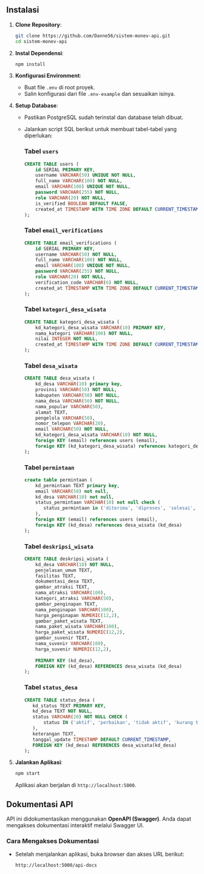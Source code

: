 ## **Instalasi**

1. **Clone Repository**:

   ```bash
   git clone https://github.com/Danne56/sistem-monev-api.git
   cd sistem-monev-api
   ```

2. **Instal Dependensi**:

   ```bash
   npm install
   ```

3. **Konfigurasi Environment**:
   - Buat file `.env` di root proyek.
   - Salin konfigurasi dari file `.env-example` dan sesuaikan isinya.

4. **Setup Database**:
   - Pastikan PostgreSQL sudah terinstal dan database telah dibuat.
   - Jalankan script SQL berikut untuk membuat tabel-tabel yang diperlukan:

     ### **Tabel `users`**

     ```sql
     CREATE TABLE users (
         id SERIAL PRIMARY KEY,
         username VARCHAR(50) UNIQUE NOT NULL,
         full_name VARCHAR(100) NOT NULL,
         email VARCHAR(100) UNIQUE NOT NULL,
         password VARCHAR(255) NOT NULL,
         role VARCHAR(20) NOT NULL,
         is_verified BOOLEAN DEFAULT FALSE,
         created_at TIMESTAMP WITH TIME ZONE DEFAULT CURRENT_TIMESTAMP
     );
     ```

     ### **Tabel `email_verifications`**

     ```sql
     CREATE TABLE email_verifications (
         id SERIAL PRIMARY KEY,
         username VARCHAR(50) NOT NULL,
         full_name VARCHAR(100) NOT NULL,
         email VARCHAR(100) UNIQUE NOT NULL,
         password VARCHAR(255) NOT NULL,
         role VARCHAR(20) NOT NULL,
         verification_code VARCHAR(6) NOT NULL,
         created_at TIMESTAMP WITH TIME ZONE DEFAULT CURRENT_TIMESTAMP
     );
     ```

     ### **Tabel `kategori_desa_wisata`**

     ```sql
     CREATE TABLE kategori_desa_wisata (
         kd_kategori_desa_wisata VARCHAR(10) PRIMARY KEY,
         nama_kategori VARCHAR(100) NOT NULL,
         nilai INTEGER NOT NULL,
         created_at TIMESTAMP WITH TIME ZONE DEFAULT CURRENT_TIMESTAMP
     );
     ```

     ### **Tabel `desa_wisata`**

     ```sql
     CREATE TABLE desa_wisata (
         kd_desa VARCHAR(10) primary key,
         provinsi VARCHAR(50) NOT NULL,
         kabupaten VARCHAR(50) NOT NULL,
         nama_desa VARCHAR(50) NOT NULL,
         nama_popular VARCHAR(50),
         alamat TEXT,
         pengelola VARCHAR(50),
         nomor_telepon VARCHAR(20),
         email VARCHAR(50) NOT NULL,
         kd_kategori_desa_wisata VARCHAR(10) NOT NULL,
         foreign KEY (email) references users (email),
         foreign KEY (kd_kategori_desa_wisata) references kategori_desa_wisata (kd_kategori_desa_wisata)
     );
     ```

     ### **Tabel `permintaan`**

     ```sql
     create table permintaan (
         kd_permintaan TEXT primary key,
         email VARCHAR(50) not null,
         kd_desa VARCHAR(10) not null,
         status_permintaan VARCHAR(10) not null check (
            status_permintaan in ('diterima', 'diproses', 'selesai', 'ditolak')
         ),
         foreign KEY (email) references users (email),
         foreign KEY (kd_desa) references desa_wisata (kd_desa)
     );
     ```

     ### **Tabel `deskripsi_wisata`**

     ```sql
     CREATE TABLE deskripsi_wisata (
         kd_desa VARCHAR(10) NOT NULL,
         penjelasan_umum TEXT,
         fasilitas TEXT,
         dokumentasi_desa TEXT,
         gambar_atraksi TEXT,
         nama_atraksi VARCHAR(100),
         kategori_atraksi VARCHAR(50),
         gambar_penginapan TEXT,
         nama_penginapan VARCHAR(100),
         harga_penginapan NUMERIC(12,2),
         gambar_paket_wisata TEXT,
         nama_paket_wisata VARCHAR(100),
         harga_paket_wisata NUMERIC(12,2),
         gambar_suvenir TEXT,
         nama_suvenir VARCHAR(100),
         harga_suvenir NUMERIC(12,2),
         
         PRIMARY KEY (kd_desa),
         FOREIGN KEY (kd_desa) REFERENCES desa_wisata (kd_desa)
     );
     ```

     ### **Tabel `status_desa`**

     ```sql
     CREATE TABLE status_desa (
        kd_status TEXT PRIMARY KEY,
        kd_desa TEXT NOT NULL,
        status VARCHAR(20) NOT NULL CHECK (
            status IN ('aktif', 'perbaikan', 'tidak aktif', 'kurang terawat')
        ),
        keterangan TEXT,
        tanggal_update TIMESTAMP DEFAULT CURRENT_TIMESTAMP,
        FOREIGN KEY (kd_desa) REFERENCES desa_wisata(kd_desa)
     );
     ```

5. **Jalankan Aplikasi**:

   ```bash
   npm start
   ```

   Aplikasi akan berjalan di `http://localhost:5000`.

## **Dokumentasi API**

API ini didokumentasikan menggunakan **OpenAPI (Swagger)**. Anda dapat mengakses dokumentasi interaktif melalui Swagger UI.

### **Cara Mengakses Dokumentasi**

- Setelah menjalankan aplikasi, buka browser dan akses URL berikut:

   ```bash
   http://localhost:5000/api-docs
   ```
